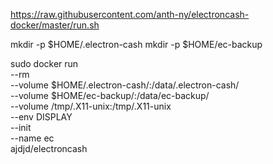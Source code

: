 https://raw.githubusercontent.com/anth-ny/electroncash-docker/master/run.sh

mkdir -p $HOME/.electron-cash
mkdir -p $HOME/ec-backup

sudo docker run \
--rm \
--volume $HOME/.electron-cash/:/data/.electron-cash/ \
--volume $HOME/ec-backup/:/data/ec-backup/ \
--volume /tmp/.X11-unix:/tmp/.X11-unix \
--env DISPLAY \
--init \
--name ec \
ajdjd/electroncash
